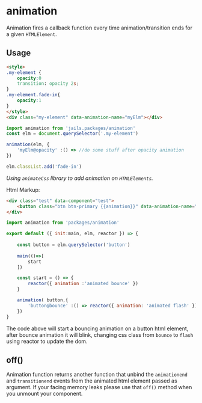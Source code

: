 # animation

Animation fires a callback function every time animation/transition ends for a given `HTMLElement`.

## Usage

```html
<style>
.my-element {
	opacity:0
	transition: opacity 2s;
}
.my-element.fade-in{
	opacity:1
}
</style>
<div class="my-element" data-animation-name="myElm"></div>
```

```js
import animation from 'jails.packages/animation'
const elm = document.querySelector('.my-element')

animation(elm, {
	'myElm@opacity' :() => //do some stuff after opacity animation
})

elm.classList.add('fade-in')
```

*Using `animateCss` library to add animation on `HTMLElements`.*

Html Markup:

```html
<div class="test" data-component="test">
	<button class="btn btn-primary {{animation}}" data-animation-name="button">A</button>
</div>
```

```js
import animation from 'packages/animation'

export default ({ init:main, elm, reactor }) => {
	
	const button = elm.querySelector('button')
	
	main(()=>[
		start
	])

	const start = () => {
		reactor({ animation :'animated bounce' })
	}

	animation( button,{
		'button@bounce' :() => reactor({ animation: 'animated flash' })
	})
}
```

The code above will start a bouncing animation on a button html element, after bounce animation it will blink, changing css class from `bounce` to `flash` using reactor to update the dom.

## off()

Animation function returns another function that unbind the `animationend` and `transitionend` events from the animated html element passed as argument. If your facing memory leaks please use that `off()` method when you unmount your component.
